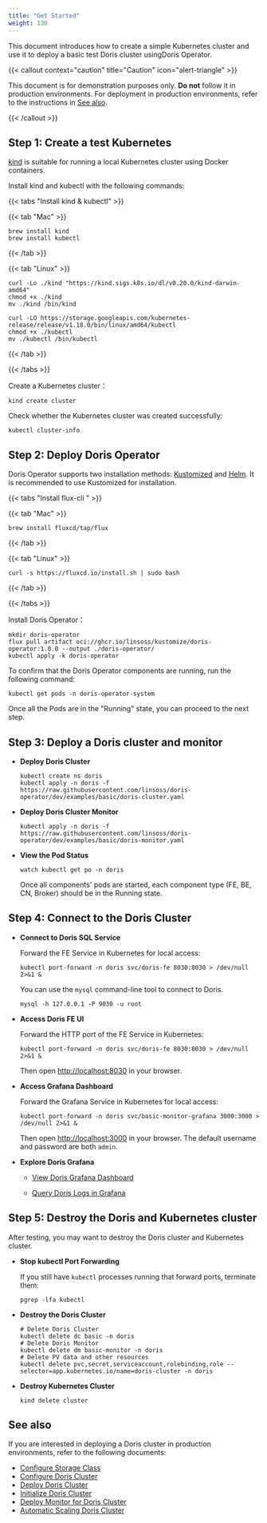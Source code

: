 ```yaml
---
title: "Get Started"
weight: 130
---
```


This document introduces how to create a simple Kubernetes cluster and use it to deploy a basic test Doris cluster
usingDoris Operator.

{{< callout context="caution" title="Caution" icon="alert-triangle" >}}

This document is for demonstration purposes only. **Do not** follow it in production environments. For deployment in
production environments, refer to the instructions in [See also](https://#see-also).

{{< /callout >}}

## Step 1: Create a test Kubernetes

[kind](https://kind.sigs.k8s.io/) is suitable for running a local Kubernetes cluster using Docker containers.

Install kind and kubectl with the following commands:

{{< tabs "Install kind & kubectl" >}}

{{< tab "Mac" >}}

```shell
brew install kind
brew install kubectl
```

{{< /tab >}}

{{< tab "Linux" >}}

```shell
curl -Lo ./kind "https://kind.sigs.k8s.io/dl/v0.20.0/kind-darwin-amd64"
chmod +x ./kind
mv ./kind /bin/kind

curl -LO https://storage.googleapis.com/kubernetes-release/release/v1.18.0/bin/linux/amd64/kubectl
chmod +x ./kubectl
mv ./kubectl /bin/kubectl
```

{{< /tab >}}

{{< /tabs >}}

Create a Kubernetes cluster：

```shell
kind create cluster
```

Check whether the Kubernetes cluster was created successfully:

```shell
kubectl cluster-info
```

## Step 2: Deploy Doris Operator

Doris Operator supports two installation methods: [Kustomized](../../installation/kustomized-installation/)
and [Helm](../../installation/helm-installation/). It is recommended to use Kustomized for installation.

{{< tabs "Install flux-cli " >}}

{{< tab "Mac" >}}

```shell
brew install fluxcd/tap/flux
```

{{< /tab >}}

{{< tab "Linux" >}}

```shell
curl -s https://fluxcd.io/install.sh | sudo bash
```

{{< /tab >}}

{{< /tabs >}}

Install Doris Operator：

```shell
mkdir doris-operator
flux pull artifact oci://ghcr.io/linsoss/kustomize/doris-operator:1.0.0 --output ./doris-operator/
kubectl apply -k doris-operator
```

To confirm that the Doris Operator components are running, run the following command:

```shell
kubectl get pods -n doris-operator-system
```

Once all the Pods are in the "Running" state, you can proceed to the next step.

## Step 3: Deploy a Doris cluster and monitor

- **Deploy Doris Cluster**

    ```shell
    kubectl create ns doris
    kubectl apply -n doris -f https://raw.githubusercontent.com/linsoss/doris-operator/dev/examples/basic/doris-cluster.yaml 
    ```

- **Deploy Doris Cluster Monitor**

   ```shell
   kubectl apply -n doris -f https://raw.githubusercontent.com/linsoss/doris-operator/dev/examples/basic/doris-monitor.yaml
   ```

- **View the Pod Status**

    ```shell
    watch kubectl get po -n doris
    ```

  Once all components' pods are started, each component type (FE, BE, CN, Broker) should be in the Running state.

## Step 4: Connect to the Doris Cluster

- **Connect to Doris SQL Service**

  Forward the FE Service in Kubernetes for local access:

  ```shell
  kubectl port-forward -n doris svc/doris-fe 8030:8030 > /dev/null 2>&1 &
  ```

  You can use the `mysql` command-line tool to connect to Doris.

  ```shell
  mysql -h 127.0.0.1 -P 9030 -u root
  ```

- **Access Doris FE UI**

  Forward the HTTP port of the FE Service in Kubernetes:

  ```shell
  kubectl port-forward -n doris svc/doris-fe 8030:8030 > /dev/null 2>&1 &
  ```

  Then open [http://localhost:8030](http://localhost:3000/) in your browser.

- **Access Grafana Dashboard**

  Forward the Grafana Service in Kubernetes for local access:

  ```shell
  kubectl port-forward -n doris svc/basic-monitor-grafana 3000:3000 > /dev/null 2>&1 &
  ```

  Then open [http://localhost:3000](http://localhost:3000/) in your browser. The default username and password are
  both `admin`.

- **Explore Doris Grafana**

    - [View Doris Grafana Dashboard](../../monitor/view-doris-grafana-dashboard/)

    - [Query Doris Logs in Grafana](../../monitor/query-doris-logs-in-grafana/)

## Step 5: Destroy the Doris and Kubernetes cluster

After testing, you may want to destroy the Doris cluster and Kubernetes cluster.

- **Stop kubectl Port Forwarding**

  If you still have `kubectl` processes running that forward ports, terminate them:

  ```shell
  pgrep -lfa kubectl
  ```

- **Destroy the Doris Cluster**

  ```shell
  # Delete Doris Cluster
  kubectl delete dc basic -n doris
  # Delete Doris Monitor
  kubectl delete dm basic-monitor -n doris
  # Delete PV data and other resources
  kubectl delete pvc,secret,serviceaccount,rolebinding,role --selector=app.kubernetes.io/name=doris-cluster -n doris
  ```

- **Destroy Kubernetes Cluster**

  ```shell
  kind delete cluster
  ```

## See also

If you are interested in deploying a Doris cluster in production environments, refer to the following documents:

- [Configure Storage Class](../../deploy/configure-storage-class/)
- [Configure Doris Cluster](../../deploy/configure-doris-cluster/)
- [Deploy Doris Cluster](../../deploy/deploy-doris-cluster/)
- [Initialize Doris Cluster](../../deploy/initialize-doris-cluster/)
- [Deploy Monitor for Doris Cluster](../../monitor/deploy-monitor-for-doris-cluster/)
- [Automatic Scaling Doris Cluster](../../scale/automatic-scaling-doris-cluster/)
